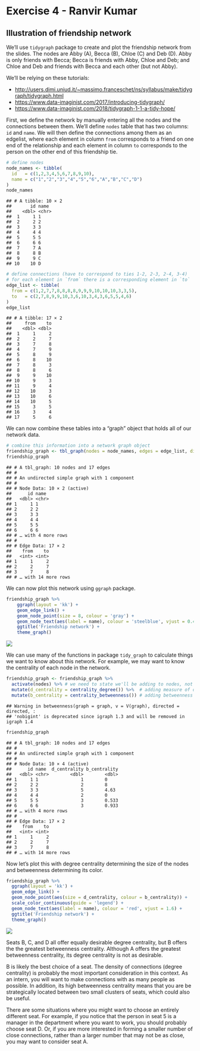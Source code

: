 Exercise 4 - Ranvir Kumar
================

## Illustration of friendship network

We’ll use `tidygraph` package to create and plot the friendship network
from the slides. The nodes are Abby (A), Becca (B), Chloe (C) and Deb
(D). Abby is only friends with Becca; Becca is friends with Abby, Chloe
and Deb; and Chloe and Deb and friends with Becca and each other (but
not Abby).

We’ll be relying on these tutorials:

-   <http://users.dimi.uniud.it/~massimo.franceschet/ns/syllabus/make/tidygraph/tidygraph.html>
-   <https://www.data-imaginist.com/2017/introducing-tidygraph/>
-   <https://www.data-imaginist.com/2018/tidygraph-1-1-a-tidy-hope/>

First, we define the network by manually entering all the nodes and the
connections between them. We’ll define `nodes` table that has two
columns: `id` and `name`. We will then define the connections among them
as an edgelist, where each element in column `from` corresponds to a
friend on one end of the relationship and each element in column `to`
corresponds to the person on the other end of this friendship tie.

``` r
# define nodes
node_names <- tibble(
  id   = c(1,2,3,4,5,6,7,8,9,10),
  name = c("1","2","3","4","5","6","A","B","C","D")
)
node_names
```

    ## # A tibble: 10 × 2
    ##       id name 
    ##    <dbl> <chr>
    ##  1     1 1    
    ##  2     2 2    
    ##  3     3 3    
    ##  4     4 4    
    ##  5     5 5    
    ##  6     6 6    
    ##  7     7 A    
    ##  8     8 B    
    ##  9     9 C    
    ## 10    10 D

``` r
# define connections (have to correspond to ties 1-2, 2-3, 2-4, 3-4)
# for each element in `from` there is a corresponding element in `to`
edge_list <- tibble(
  from = c(1,2,7,7,8,8,8,8,9,9,9,10,10,10,3,3,5),
  to   = c(2,7,8,9,9,10,3,6,10,3,4,3,6,5,5,4,6)
)
edge_list
```

    ## # A tibble: 17 × 2
    ##     from    to
    ##    <dbl> <dbl>
    ##  1     1     2
    ##  2     2     7
    ##  3     7     8
    ##  4     7     9
    ##  5     8     9
    ##  6     8    10
    ##  7     8     3
    ##  8     8     6
    ##  9     9    10
    ## 10     9     3
    ## 11     9     4
    ## 12    10     3
    ## 13    10     6
    ## 14    10     5
    ## 15     3     5
    ## 16     3     4
    ## 17     5     6

We can now combine these tables into a “graph” object that holds all of
our network data.

``` r
# combine this information into a network graph object
friendship_graph <- tbl_graph(nodes = node_names, edges = edge_list, directed = FALSE)
friendship_graph
```

    ## # A tbl_graph: 10 nodes and 17 edges
    ## #
    ## # An undirected simple graph with 1 component
    ## #
    ## # Node Data: 10 × 2 (active)
    ##      id name 
    ##   <dbl> <chr>
    ## 1     1 1    
    ## 2     2 2    
    ## 3     3 3    
    ## 4     4 4    
    ## 5     5 5    
    ## 6     6 6    
    ## # … with 4 more rows
    ## #
    ## # Edge Data: 17 × 2
    ##    from    to
    ##   <int> <int>
    ## 1     1     2
    ## 2     2     7
    ## 3     7     8
    ## # … with 14 more rows

We can now plot this network using `ggraph` package.

``` r
friendship_graph %>% 
    ggraph(layout = 'kk') + 
    geom_edge_link() + 
    geom_node_point(size = 8, colour = 'gray') +
    geom_node_text(aes(label = name), colour = 'steelblue', vjust = 0.4) + 
    ggtitle('Friendship network') + 
    theme_graph()
```

![](Exercise-4_files/figure-gfm/plot-graph-1.png)<!-- -->

We can use many of the functions in package `tidy_graph` to calculate
things we want to know about this network. For example, we may want to
know the centrality of each node in the network.

``` r
friendship_graph <- friendship_graph %>% 
  activate(nodes) %>% # we need to state we'll be adding to nodes, not edges
  mutate(d_centrality = centrality_degree()) %>%  # adding measure of degree centrality
  mutate(b_centrality = centrality_betweenness()) # adding betweenness centrality
```

    ## Warning in betweenness(graph = graph, v = V(graph), directed = directed, :
    ## 'nobigint' is deprecated since igraph 1.3 and will be removed in igraph 1.4

``` r
friendship_graph
```

    ## # A tbl_graph: 10 nodes and 17 edges
    ## #
    ## # An undirected simple graph with 1 component
    ## #
    ## # Node Data: 10 × 4 (active)
    ##      id name  d_centrality b_centrality
    ##   <dbl> <chr>        <dbl>        <dbl>
    ## 1     1 1                1        0    
    ## 2     2 2                2        8    
    ## 3     3 3                5        4.63 
    ## 4     4 4                2        0    
    ## 5     5 5                3        0.533
    ## 6     6 6                3        0.933
    ## # … with 4 more rows
    ## #
    ## # Edge Data: 17 × 2
    ##    from    to
    ##   <int> <int>
    ## 1     1     2
    ## 2     2     7
    ## 3     7     8
    ## # … with 14 more rows

Now let’s plot this with degree centrality determining the size of the
nodes and betweenness determining its color.

``` r
friendship_graph %>% 
  ggraph(layout = 'kk') + 
  geom_edge_link() + 
  geom_node_point(aes(size = d_centrality, colour = b_centrality)) + 
  scale_color_continuous(guide = 'legend') +
  geom_node_text(aes(label = name), colour = 'red', vjust = 1.6) + 
  ggtitle('Friendship network') + 
  theme_graph()
```

![](Exercise-4_files/figure-gfm/plot-centrality-1.png)<!-- -->

Seats B, C, and D all offer equally desirable degree centrality, but B
offers the the greatest betweenness centrality. Although A offers the
greatest betweenness centrality, its degree centrality is not as
desirable.

B is likely the best choice of a seat. The density of connections
(degree centrality) is probably the most important consideration in this
context. As an intern, you will want to make connections with as many
people as possible. In addition, its high betweenness centrality means
that you are be strategically located between two small clusters of
seats, which could also be useful.

There are some situations where you might want to choose an entirely
different seat. For example, if you notice that the person in seat 5 is
a manager in the department where you want to work, you should probably
choose seat D. Or, if you are more interested in forming a smaller
number of close connections, rather than a larger number that may not be
as close, you may want to consider seat A.
